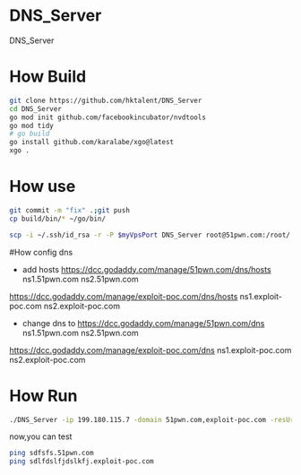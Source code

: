 # DNS_Server
DNS_Server

# How Build
```bash
git clone https://github.com/hktalent/DNS_Server
cd DNS_Server
go mod init github.com/facebookincubator/nvdtools
go mod tidy
# go build
go install github.com/karalabe/xgo@latest
xgo .
```
# How use
```bash
git commit -m "fix" .;git push
cp build/bin/* ~/go/bin/

scp -i ~/.ssh/id_rsa -r -P $myVpsPort DNS_Server root@51pwn.com:/root/
```

#How config dns
- add  hosts
https://dcc.godaddy.com/manage/51pwn.com/dns/hosts
ns1.51pwn.com
ns2.51pwn.com

https://dcc.godaddy.com/manage/exploit-poc.com/dns/hosts
ns1.exploit-poc.com
ns2.exploit-poc.com

- change dns to
https://dcc.godaddy.com/manage/51pwn.com/dns
ns1.51pwn.com
ns2.51pwn.com

https://dcc.godaddy.com/manage/exploit-poc.com/dns
ns1.exploit-poc.com
ns2.exploit-poc.com


# How Run
```bash
./DNS_Server -ip 199.180.115.7 -domain 51pwn.com,exploit-poc.com -resUrl http://127.0.0.1:9999

```
now,you can test
```bash
ping sdfsfs.51pwn.com
ping sdlfdslfjdslkfj.exploit-poc.com

```

